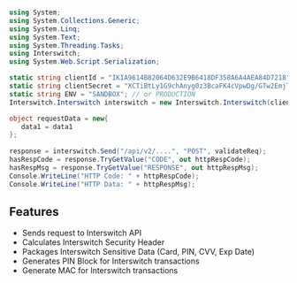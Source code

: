 ```c#

using System;
using System.Collections.Generic;
using System.Linq;
using System.Text;
using System.Threading.Tasks;
using Interswitch;
using System.Web.Script.Serialization;

static string clientId = "IKIA9614B82064D632E9B6418DF358A6A4AEA84D7218"; // Get your Client ID from https://developer.interswitchng.com
static string clientSecret = "XCTiBtLy1G9chAnyg0z3BcaFK4cVpwDg/GTw2EmjTZ8="; // Get your Client Secret from https://developer.interswitchng.com
static string ENV = "SANDBOX"; // or PRODUCTION
Interswitch.Interswitch interswitch = new Interswitch.Interswitch(clientId, clientSecret, ENV);

object requestData = new{
   data1 = data1
};
			
response = interswitch.Send("/api/v2/....", "POST", validateReq);
hasRespCode = response.TryGetValue("CODE", out httpRespCode);
hasRespMsg = response.TryGetValue("RESPONSE", out httpRespMsg);
Console.WriteLine("HTTP Code: " + httpRespCode);
Console.WriteLine("HTTP Data: " + httpRespMsg);
```

## Features

  * Sends request to Interswitch API
  * Calculates Interswitch Security Header
  * Packages Interswitch Sensitive Data (Card, PIN, CVV, Exp Date)
  * Generates PIN Block for Interswitch transactions
  * Generate MAC for Interswitch transactions
  
